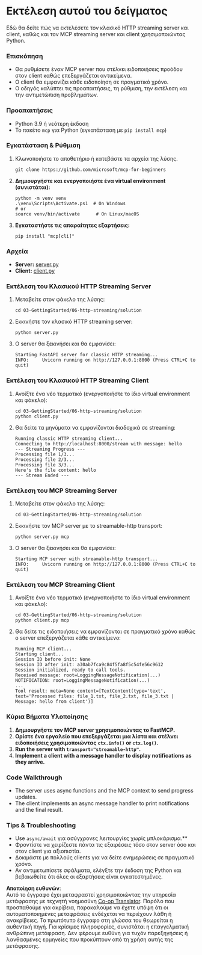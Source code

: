 <!--
CO_OP_TRANSLATOR_METADATA:
{
  "original_hash": "4c4da5949611d91b06d8a5d450aae8d6",
  "translation_date": "2025-06-13T02:01:47+00:00",
  "source_file": "03-GettingStarted/06-http-streaming/solution/python/README.md",
  "language_code": "el"
}
-->
# Εκτέλεση αυτού του δείγματος

Εδώ θα δείτε πώς να εκτελέσετε τον κλασικό HTTP streaming server και client, καθώς και τον MCP streaming server και client χρησιμοποιώντας Python.

### Επισκόπηση

- Θα ρυθμίσετε έναν MCP server που στέλνει ειδοποιήσεις προόδου στον client καθώς επεξεργάζεται αντικείμενα.
- Ο client θα εμφανίζει κάθε ειδοποίηση σε πραγματικό χρόνο.
- Ο οδηγός καλύπτει τις προαπαιτήσεις, τη ρύθμιση, την εκτέλεση και την αντιμετώπιση προβλημάτων.

### Προαπαιτήσεις

- Python 3.9 ή νεότερη έκδοση
- Το πακέτο `mcp` για Python (εγκατάσταση με `pip install mcp`)

### Εγκατάσταση & Ρύθμιση

1. Κλωνοποιήστε το αποθετήριο ή κατεβάστε τα αρχεία της λύσης.

   ```pwsh
   git clone https://github.com/microsoft/mcp-for-beginners
   ```

1. **Δημιουργήστε και ενεργοποιήστε ένα virtual environment (συνιστάται):**

   ```pwsh
   python -m venv venv
   .\venv\Scripts\Activate.ps1  # On Windows
   # or
   source venv/bin/activate      # On Linux/macOS
   ```

1. **Εγκαταστήστε τις απαραίτητες εξαρτήσεις:**

   ```pwsh
   pip install "mcp[cli]"
   ```

### Αρχεία

- **Server:** [server.py](../../../../../../03-GettingStarted/06-http-streaming/solution/python/server.py)
- **Client:** [client.py](../../../../../../03-GettingStarted/06-http-streaming/solution/python/client.py)

### Εκτέλεση του Κλασικού HTTP Streaming Server

1. Μεταβείτε στον φάκελο της λύσης:

   ```pwsh
   cd 03-GettingStarted/06-http-streaming/solution
   ```

2. Εκκινήστε τον κλασικό HTTP streaming server:

   ```pwsh
   python server.py
   ```

3. Ο server θα ξεκινήσει και θα εμφανίσει:

   ```
   Starting FastAPI server for classic HTTP streaming...
   INFO:     Uvicorn running on http://127.0.0.1:8000 (Press CTRL+C to quit)
   ```

### Εκτέλεση του Κλασικού HTTP Streaming Client

1. Ανοίξτε ένα νέο τερματικό (ενεργοποιήστε το ίδιο virtual environment και φάκελο):

   ```pwsh
   cd 03-GettingStarted/06-http-streaming/solution
   python client.py
   ```

2. Θα δείτε τα μηνύματα να εμφανίζονται διαδοχικά σε streaming:

   ```text
   Running classic HTTP streaming client...
   Connecting to http://localhost:8000/stream with message: hello
   --- Streaming Progress ---
   Processing file 1/3...
   Processing file 2/3...
   Processing file 3/3...
   Here's the file content: hello
   --- Stream Ended ---
   ```

### Εκτέλεση του MCP Streaming Server

1. Μεταβείτε στον φάκελο της λύσης:
   ```pwsh
   cd 03-GettingStarted/06-http-streaming/solution
   ```
2. Εκκινήστε τον MCP server με το streamable-http transport:
   ```pwsh
   python server.py mcp
   ```
3. Ο server θα ξεκινήσει και θα εμφανίσει:
   ```
   Starting MCP server with streamable-http transport...
   INFO:     Uvicorn running on http://127.0.0.1:8000 (Press CTRL+C to quit)
   ```

### Εκτέλεση του MCP Streaming Client

1. Ανοίξτε ένα νέο τερματικό (ενεργοποιήστε το ίδιο virtual environment και φάκελο):
   ```pwsh
   cd 03-GettingStarted/06-http-streaming/solution
   python client.py mcp
   ```
2. Θα δείτε τις ειδοποιήσεις να εμφανίζονται σε πραγματικό χρόνο καθώς ο server επεξεργάζεται κάθε αντικείμενο:
   ```
   Running MCP client...
   Starting client...
   Session ID before init: None
   Session ID after init: a30ab7fca9c84f5fa8f5c54fe56c9612
   Session initialized, ready to call tools.
   Received message: root=LoggingMessageNotification(...)
   NOTIFICATION: root=LoggingMessageNotification(...)
   ...
   Tool result: meta=None content=[TextContent(type='text', text='Processed files: file_1.txt, file_2.txt, file_3.txt | Message: hello from client')]
   ```

### Κύρια Βήματα Υλοποίησης

1. **Δημιουργήστε τον MCP server χρησιμοποιώντας το FastMCP.**
2. **Ορίστε ένα εργαλείο που επεξεργάζεται μια λίστα και στέλνει ειδοποιήσεις χρησιμοποιώντας `ctx.info()` or `ctx.log()`.**
3. **Run the server with `transport="streamable-http"`.**
4. **Implement a client with a message handler to display notifications as they arrive.**

### Code Walkthrough
- The server uses async functions and the MCP context to send progress updates.
- The client implements an async message handler to print notifications and the final result.

### Tips & Troubleshooting

- Use `async/await` για ασύγχρονες λειτουργίες χωρίς μπλοκάρισμα.**
- Φροντίστε να χειρίζεστε πάντα τις εξαιρέσεις τόσο στον server όσο και στον client για αξιοπιστία.
- Δοκιμάστε με πολλούς clients για να δείτε ενημερώσεις σε πραγματικό χρόνο.
- Αν αντιμετωπίσετε σφάλματα, ελέγξτε την έκδοση της Python και βεβαιωθείτε ότι όλες οι εξαρτήσεις είναι εγκατεστημένες.

**Αποποίηση ευθυνών**:  
Αυτό το έγγραφο έχει μεταφραστεί χρησιμοποιώντας την υπηρεσία μετάφρασης με τεχνητή νοημοσύνη [Co-op Translator](https://github.com/Azure/co-op-translator). Παρόλο που προσπαθούμε για ακρίβεια, παρακαλούμε να έχετε υπόψη ότι οι αυτοματοποιημένες μεταφράσεις ενδέχεται να περιέχουν λάθη ή ανακρίβειες. Το πρωτότυπο έγγραφο στη γλώσσα του θεωρείται η αυθεντική πηγή. Για κρίσιμες πληροφορίες, συνιστάται η επαγγελματική ανθρώπινη μετάφραση. Δεν φέρουμε ευθύνη για τυχόν παρεξηγήσεις ή λανθασμένες ερμηνείες που προκύπτουν από τη χρήση αυτής της μετάφρασης.